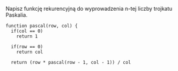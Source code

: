 Napisz funkcję rekurencyjną do wyprowadzenia n-tej liczby trojkatu Paskalia.

```
function pascal(row, col) {
  if(col == 0)
    return 1
    
  if(row == 0)
    return col
    
  return (row * pascal(row - 1, col - 1)) / col
```
